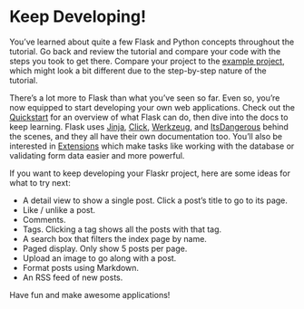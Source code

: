 

# Keep Developing!


You’ve learned about quite a few Flask and Python concepts throughout
the tutorial. Go back and review the tutorial and compare your code with
the steps you took to get there. Compare your project to the
[example project](https://github.com/pallets/flask/tree/2.2.3/examples/tutorial), which might look a bit
different due to the step-by-step nature of the tutorial.


There’s a lot more to Flask than what you’ve seen so far. Even so,
you’re now equipped to start developing your own web applications. Check
out the [Quickstart](https://flask.palletsprojects.com/../../quickstart/) for an overview of what Flask can do, then
dive into the docs to keep learning. Flask uses [Jinja](https://palletsprojects.com/p/jinja/), [Click](https://palletsprojects.com/p/click/),
[Werkzeug](https://palletsprojects.com/p/werkzeug/), and [ItsDangerous](https://palletsprojects.com/p/itsdangerous/) behind the scenes, and they all have
their own documentation too. You’ll also be interested in
[Extensions](https://flask.palletsprojects.com/../../extensions/) which make tasks like working with the database or
validating form data easier and more powerful.


If you want to keep developing your Flaskr project, here are some ideas
for what to try next:


* A detail view to show a single post. Click a post’s title to go to
its page.
* Like / unlike a post.
* Comments.
* Tags. Clicking a tag shows all the posts with that tag.
* A search box that filters the index page by name.
* Paged display. Only show 5 posts per page.
* Upload an image to go along with a post.
* Format posts using Markdown.
* An RSS feed of new posts.


Have fun and make awesome applications!








